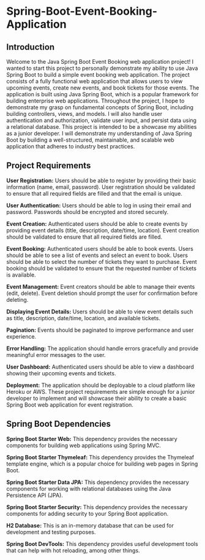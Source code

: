 # Spring-Boot-Event-Booking-Application

## Introduction
Welcome to the Java Spring Boot Event Booking web application project! I wanted to start this project to personally demonstrate my ability to use Java Spring Boot to build a simple event booking web application.  The project consists of a fully functional web application that allows users to view upcoming events, create new events, and book tickets for those events. The application is built using Java Spring Boot, which is a popular framework for building enterprise web applications.  Throughout the project, I hope to demonstrate my grasp on fundamental concepts of Spring Boot, including building controllers, views, and models. I will also handle user authentication and authorization, validate user input, and persist data using a relational database.  This project is intended to be a showcase my abilities as a junior developer. I will demonstrate my understanding of Java Spring Boot by building a well-structured, maintainable, and scalable web application that adheres to industry best practices. 

## Project Requirements

**User Registration:**
Users should be able to register by providing their basic information (name, email, password).
User registration should be validated to ensure that all required fields are filled and that the email is unique.

**User Authentication:** 
Users should be able to log in using their email and password.
Passwords should be encrypted and stored securely.

**Event Creation:** Authenticated users should be able to create events by providing event details (title, description, date/time, location).
Event creation should be validated to ensure that all required fields are filled.

**Event Booking:**
Authenticated users should be able to book events.
Users should be able to see a list of events and select an event to book.
Users should be able to select the number of tickets they want to purchase.
Event booking should be validated to ensure that the requested number of tickets is available.

**Event Management:** 
Event creators should be able to manage their events (edit, delete).
Event deletion should prompt the user for confirmation before deleting.

**Displaying Event Details:** Users should be able to view event details such as title, description, date/time, location, and available tickets.

**Pagination:** Events should be paginated to improve performance and user experience.

**Error Handling:** The application should handle errors gracefully and provide meaningful error messages to the user.

**User Dashboard:** Authenticated users should be able to view a dashboard showing their upcoming events and tickets.

**Deployment:** The application should be deployable to a cloud platform like Heroku or AWS.
These project requirements are simple enough for a junior developer to implement and will showcase their ability to create a basic Spring Boot web application for event registration.

## Spring Boot Dependencies
**Spring Boot Starter Web:** This dependency provides the necessary components for building web applications using Spring MVC.

**Spring Boot Starter Thymeleaf:** This dependency provides the Thymeleaf template engine, which is a popular choice for building web pages in Spring Boot.

**Spring Boot Starter Data JPA:** This dependency provides the necessary components for working with relational databases using the Java Persistence API (JPA).

**Spring Boot Starter Security:** This dependency provides the necessary components for adding security to your Spring Boot application.

**H2 Database:** This is an in-memory database that can be used for development and testing purposes.

**Spring Boot DevTools:** This dependency provides useful development tools that can help with hot reloading, among other things.
